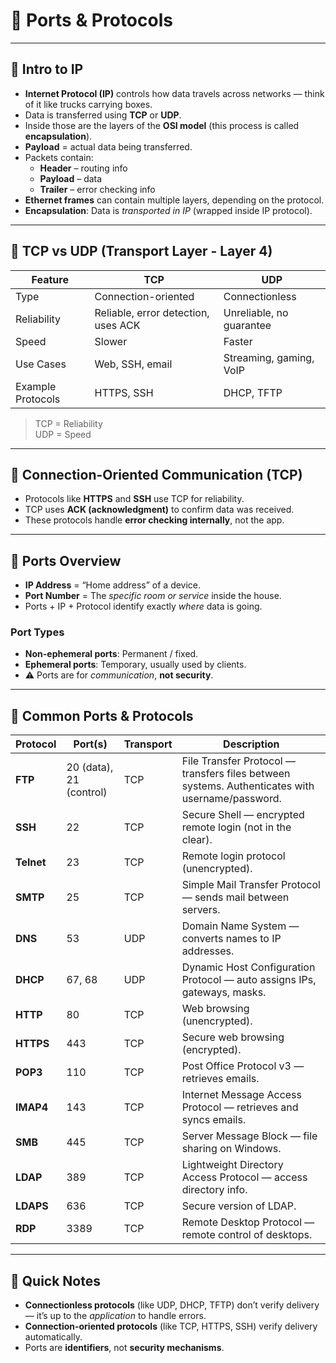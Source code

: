 # 🧭 Ports & Protocols

---

## 🔹 Intro to IP

- **Internet Protocol (IP)** controls how data travels across networks — think of it like trucks carrying boxes.  
- Data is transferred using **TCP** or **UDP**.  
- Inside those are the layers of the **OSI model** (this process is called **encapsulation**).  
- **Payload** = actual data being transferred.  
- Packets contain:
  - **Header** – routing info  
  - **Payload** – data  
  - **Trailer** – error checking info  
- **Ethernet frames** can contain multiple layers, depending on the protocol.  
- **Encapsulation**: Data is *transported in IP* (wrapped inside IP protocol).  

---

## 🔹 TCP vs UDP (Transport Layer - Layer 4)

| Feature | TCP | UDP |
|----------|-----|-----|
| Type | Connection-oriented | Connectionless |
| Reliability | Reliable, error detection, uses ACK | Unreliable, no guarantee |
| Speed | Slower | Faster |
| Use Cases | Web, SSH, email | Streaming, gaming, VoIP |
| Example Protocols | HTTPS, SSH | DHCP, TFTP |

> TCP = Reliability  
> UDP = Speed

---

## 🔹 Connection-Oriented Communication (TCP)

- Protocols like **HTTPS** and **SSH** use TCP for reliability.  
- TCP uses **ACK (acknowledgment)** to confirm data was received.  
- These protocols handle **error checking internally**, not the app.  

---

## 🔹 Ports Overview

- **IP Address** = “Home address” of a device.  
- **Port Number** = The *specific room or service* inside the house.  
- Ports + IP + Protocol identify exactly *where* data is going.  

### Port Types
- **Non-ephemeral ports**: Permanent / fixed.  
- **Ephemeral ports**: Temporary, usually used by clients.  
- ⚠️ Ports are for *communication*, **not security**.

---

## 🔹 Common Ports & Protocols

| Protocol | Port(s) | Transport | Description |
|-----------|----------|------------|--------------|
| **FTP** | 20 (data), 21 (control) | TCP | File Transfer Protocol — transfers files between systems. Authenticates with username/password. |
| **SSH** | 22 | TCP | Secure Shell — encrypted remote login (not in the clear). |
| **Telnet** | 23 | TCP | Remote login protocol (unencrypted). |
| **SMTP** | 25 | TCP | Simple Mail Transfer Protocol — sends mail between servers. |
| **DNS** | 53 | UDP | Domain Name System — converts names to IP addresses. |
| **DHCP** | 67, 68 | UDP | Dynamic Host Configuration Protocol — auto assigns IPs, gateways, masks. |
| **HTTP** | 80 | TCP | Web browsing (unencrypted). |
| **HTTPS** | 443 | TCP | Secure web browsing (encrypted). |
| **POP3** | 110 | TCP | Post Office Protocol v3 — retrieves emails. |
| **IMAP4** | 143 | TCP | Internet Message Access Protocol — retrieves and syncs emails. |
| **SMB** | 445 | TCP | Server Message Block — file sharing on Windows. |
| **LDAP** | 389 | TCP | Lightweight Directory Access Protocol — access directory info. |
| **LDAPS** | 636 | TCP | Secure version of LDAP. |
| **RDP** | 3389 | TCP | Remote Desktop Protocol — remote control of desktops. |

---

## 🔹 Quick Notes

- **Connectionless protocols** (like UDP, DHCP, TFTP) don’t verify delivery — it’s up to the *application* to handle errors.  
- **Connection-oriented protocols** (like TCP, HTTPS, SSH) verify delivery automatically.  
- Ports are **identifiers**, not **security mechanisms**.  
